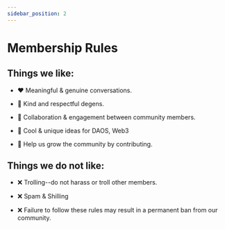 ```yaml
---
sidebar_position: 2
---
```


# Membership Rules

## Things we like:

- ❤️ Meaningful & genuine conversations.

- 🧡 Kind and respectful degens.

- 💚 Collaboration & engagement between community members.

- 💙 Cool & unique ideas for DAOS, Web3

- 💜 Help us grow the community by contributing.

## Things we do not like:

- ❌ Trolling--do not harass or troll other members.

- ❌ Spam & Shilling

- ❌ Failure to follow these rules may result in a permanent ban from our community.
